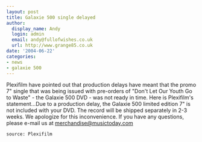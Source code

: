 ```yaml
---
layout: post
title: Galaxie 500 single delayed
author:
  display_name: Andy
  login: admin
  email: andy@fullofwishes.co.uk
  url: http://www.grange85.co.uk
date: '2004-06-22'
categories:
- news
- galaxie 500
---
```

Plexifilm have pointed out that production delays have meant that the promo 7" single that was being issued with pre-orders of "Don't Let Our Youth Go to Waste" - the Galaxie 500 DVD - was not ready in time. Here is Plexifilm's statement...Due to a production delay, the Galaxie 500 limited edition 7" is not included with your DVD.  The record will be shipped separately in 2-3 weeks.  We apologize for this inconvenience.  If you have any questions, please e-mail us at merchandise@musictoday.com

	source: Plexifilm
